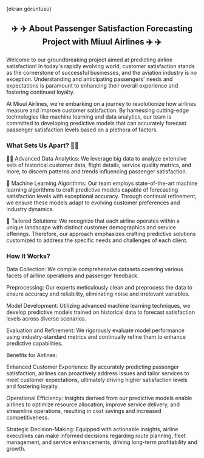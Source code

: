 (ekran görüntüsü)


<h2 align="center">✈️ ✈️  About Passenger Satisfaction Forecasting Project with Miuul Airlines  ✈️ ✈️</h2>

<p <a> Welcome to our groundbreaking project aimed at predicting airline satisfaction! In today's rapidly evolving world, customer satisfaction stands as the cornerstone of successful businesses, and the aviation industry is no exception. Understanding and anticipating passengers' needs and expectations is paramount to enhancing their overall experience and fostering continued loyalty. 

At Miuul Airlines, we're embarking on a journey to revolutionize how airlines measure and improve customer satisfaction. By harnessing cutting-edge technologies like machine learning and data analytics, our team is committed to developing predictive models that can accurately forecast passenger satisfaction levels based on a plethora of factors.</a>

<h3> What Sets Us Apart? 👯‍♂️ </h3>

<p <a> 🕵️‍♂️ Advanced Data Analytics: We leverage big data to analyze extensive sets of historical customer data, flight details, service quality metrics, and more, to discern patterns and trends influencing passenger satisfaction.

🦾 Machine Learning Algorithms: Our team employs state-of-the-art machine learning algorithms to craft predictive models capable of forecasting satisfaction levels with exceptional accuracy. Through continual refinement, we ensure these models adapt to evolving customer preferences and industry dynamics.

🤌 Tailored Solutions: We recognize that each airline operates within a unique landscape with distinct customer demographics and service offerings. Therefore, our approach emphasizes crafting predictive solutions customized to address the specific needs and challenges of each client.</a>

<h3> How It Works? </h3>

<p <a> Data Collection: We compile comprehensive datasets covering various facets of airline operations and passenger feedback.</a>

Preprocessing: Our experts meticulously clean and preprocess the data to ensure accuracy and reliability, eliminating noise and irrelevant variables.

Model Development: Utilizing advanced machine learning techniques, we develop predictive models trained on historical data to forecast satisfaction levels across diverse scenarios.

Evaluation and Refinement: We rigorously evaluate model performance using industry-standard metrics and continually refine them to enhance predictive capabilities.</a>

Benefits for Airlines:

Enhanced Customer Experience: By accurately predicting passenger satisfaction, airlines can proactively address issues and tailor services to meet customer expectations, ultimately driving higher satisfaction levels and fostering loyalty.

Operational Efficiency: Insights derived from our predictive models enable airlines to optimize resource allocation, improve service delivery, and streamline operations, resulting in cost savings and increased competitiveness.

Strategic Decision-Making: Equipped with actionable insights, airline executives can make informed decisions regarding route planning, fleet management, and service enhancements, driving long-term profitability and growth.






